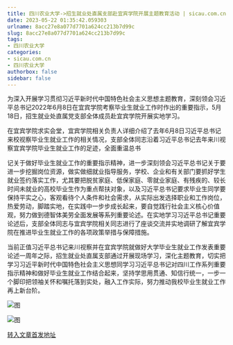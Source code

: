 ```yaml
---
title: 四川农业大学->招生就业处直属支部赴宜宾学院开展主题教育活动 | sicau.com.cn
date: 2023-05-22 01:35:42.059303
urlname: 8acc27e8a077d7701a624cc213b7d99c
slug: 8acc27e8a077d7701a624cc213b7d99c
tags: 
- 四川农业大学
categories:
- sicau.com.cn
- 四川农业大学
authorbox: false
sidebar: false
---
```

为深入开展学习贯彻习近平新时代中国特色社会主义思想主题教育，深刻领会习近平总书记2022年6月8日在宜宾学院考察毕业生就业工作时作出的重要指示，5月18日，招生就业处直属党支部全体成员赴宜宾学院开展实地学习。

在宜宾学院求实会堂，宜宾学院相关负责人详细介绍了去年6月8日习近平总书记来校视察毕业生就业工作的相关情况，支部全体同志沿着习近平总书记去年来川视察宜宾学院毕业生就业工作的足迹，全面重温总书
<!--more-->
记关于做好毕业生就业工作的重要指示精神，进一步深刻领会习近平总书记关于要进一步挖掘岗位资源，做实做细就业指导服务，学校、企业和有关部门要抓好学生就业签约落实工作，尤其要把脱贫家庭、低保家庭、零就业家庭、有残疾的、较长时间未就业的高校毕业生作为重点帮扶对象，以及习近平总书记要求毕业生同学要保持平实之心，客观看待个人条件和社会需求，从实际出发选择职业和工作岗位，热爱劳动，脚踏实地，在实践中一步步成长起来，要自觉践行社会主义核心价值观，努力做到德智体美劳全面发展等系列重要论述。在实地学习习近平总书记重要论述后，支部全体同志与宜宾学院相关同志进行了座谈交流并实地调研了解宜宾学院在推进毕业生就业工作的各项政策举措与保障措施。

当前正值习近平总书记来川视察并在宜宾学院就做好大学毕业生就业工作发表重要论述一周年之际，招生就业处直属支部通过开展现场学习，深化主题教育，切实把学习习近平新时代中国特色社会主义思想同学习习近平总书记对四川工作系列重要指示精神和做好毕业生就业工作结合起来，坚持学思用贯通、知信行统一，一步一个脚印把领袖关怀和嘱托落到实处，融入工作实际，努力推动我校毕业生就业工作再上新台阶。

![图](https://news.sicau.edu.cn/__local/B/16/85/9CFECABBAC8B43953988722D911_24724E82_20A4AC.png)

![图](https://news.sicau.edu.cn/__local/6/C6/60/84CD666EB47C364A37AF5264F31_8DA80609_1E1E63.png)

[转入文章首发地址](https://news.sicau.edu.cn/info/1078/72289.htm)